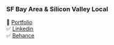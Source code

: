 ### SF Bay Area & Silicon Valley Local
:page_facing_up: [Portfolio](https://www.jaeminkim.com) </br>
:white_check_mark: [Linkedin](https://www.linkedin.com/in/jaeminkim-com/) </br>
:white_check_mark: [Behance](https://www.behance.net/jaeminkim2)

<!--
**jaeminkim-com/jaeminkim-com** is a ✨ _special_ ✨ repository because its `README.md` (this file) appears on your GitHub profile.

Here are some ideas to get you started:

- 🔭 I’m currently working on ...
- 🌱 I’m currently learning ...
- 👯 I’m looking to collaborate on ...
- 🤔 I’m looking for help with ...
- 💬 Ask me about ...
- 📫 How to reach me: ...
- 😄 Pronouns: ...
- ⚡ Fun fact: ...
-->
